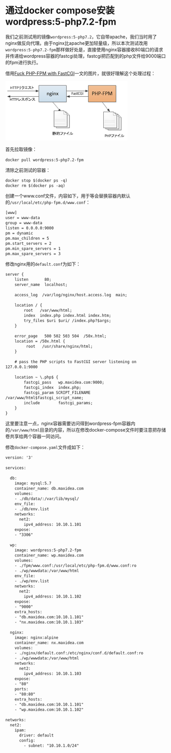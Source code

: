 # 通过docker compose安装wordpress:5-php7.2-fpm

我们之前测试用的镜像`wordpress:5-php7.2`，它自带apache，我们当时用了nginx做反向代理。由于nginx比apache更加轻量级，所以本次测试改用`wordpress:5-php7.2-fpm`那样做好处是，直接使用nginx容器接收80端口的请求并传递给wordpress容器的fastcgi处理，fastcgi把匹配到的php文件给9000端口的fpm进行执行。

借用[Fuck PHP-FPM with FastCGI](https://blog.1pwnch.com/websecurity/2019/06/12/Fuck-PHP-FPM-with-Fastcgi/)一文的图片，就很好理解这个处理过程：

![](.gitbook/assets/image%20%287%29.png)

首先拉取镜像：

`docker pull wordpress:5-php7.2-fpm`

清除之前测试的容器：

```text
docker stop $(docker ps -q) 
docker rm $(docker ps -aq)
```

创建一个www.conf文件，内容如下，用于等会替换容器内默认的`/usr/local/etc/php-fpm.d/www.conf`：

```text
[www]
user = www-data
group = www-data
listen = 0.0.0.0:9000
pm = dynamic
pm.max_children = 5
pm.start_servers = 2
pm.min_spare_servers = 1
pm.max_spare_servers = 3
```

修改nginx用的`default.conf`为如下：

```text
server {
    listen       80;
    server_name  localhost;

    access_log  /var/log/nginx/host.access.log  main;

    location / {
        root   /var/www/html;
        index  index.php index.html index.htm;
        try_files $uri $uri/ /index.php?$args;
    }

    error_page   500 502 503 504  /50x.html;
    location = /50x.html {
         root   /usr/share/nginx/html;
    }

    # pass the PHP scripts to FastCGI server listening on 127.0.0.1:9000
    
    location ~ \.php$ {
        fastcgi_pass   wp.maxidea.com:9000;
        fastcgi_index  index.php;
        fastcgi_param SCRIPT_FILENAME /var/www/html$fastcgi_script_name;
        include        fastcgi_params;
    }
}
```

这里要注意一点，nginx容器需要访问得到wordpress-fpm容器内的`/var/www/html`目录的内容，所以在修改docker-compose文件时要注意把存储卷共享给两个容器一同访问。

修改`docker-compose.yaml`文件成如下：

```text
version: '3'

services:
  
  db:
    image: mysql:5.7
    container_name: db.maxidea.com
    volumes:
    - ./db/data/:/var/lib/mysql/
    env_file: 
    - ./db/env.list
    networks:
      net2:
        ipv4_address: 10.10.1.101
    expose:
    - "3306"

  wp:
    image: wordpress:5-php7.2-fpm
    container_name: wp.maxidea.com
    volumes:
    - ./fpm/www.conf:/usr/local/etc/php-fpm.d/www.conf:ro
    - ./wp/wwwdata:/var/www/html
    env_file: 
    - ./wp/env.list
    networks:
      net2:
        ipv4_address: 10.10.1.102
    expose:
    - "9000"
    extra_hosts:
    - "db.maxidea.com:10.10.1.101"
    - "nx.maxidea.com:10.10.1.103"

  nginx:
    image: nginx:alpine
    container_name: nx.maxidea.com
    volumes:
    - ./nginx/default.conf:/etc/nginx/conf.d/default.conf:ro
    - ./wp/wwwdata:/var/www/html
    networks:
      net2:
        ipv4_address: 10.10.1.103
    expose:
    - "80"
    ports:
    - "80:80"
    extra_hosts:
    - "db.maxidea.com:10.10.1.101"
    - "wp.maxidea.com:10.10.1.102"

networks:
  net2: 
    ipam:
      driver: default
      config:
        - subnet: "10.10.1.0/24"
```







